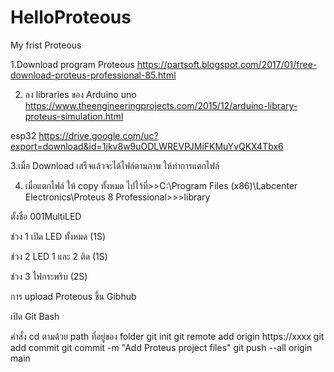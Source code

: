 # HelloProteous
My frist Proteous

1.Download program Proteous
      https://partsoft.blogspot.com/2017/01/free-download-proteus-professional-85.html
      
2. ลง libraries ของ Arduino uno
https://www.theengineeringprojects.com/2015/12/arduino-library-proteus-simulation.html

esp32
https://drive.google.com/uc?export=download&id=1jkv8w9uODLWREVPJMiFKMuYvQKX4Tbx6

3.เมื่อ Download เสร็จแล้วจะได้ไฟล์ตามภาพ ให้ทำการแตกไฟล์

4. เมื่อแตกไฟล์ ให้ copy ทั้งหมด ไปไว้ที่>>C:\Program Files (x86)\Labcenter Electronics\Proteus 8 Professional>>>library

ตั้งชื่อ 001MultiLED

ช่วง 1 เปิด LED ทั้งหมด (1S)

ช่วง 2 LED 1 และ 2 ติด (1S)

ช่วง 3 ไฟกระพริบ (2S)





การ upload Proteous ขึ้น Gibhub

เปิด Git Bash

คำสั่ง cd ตามด้วย path ที่อยู่ของ folder
git init 
git remote add origin https://xxxx
git add 
commit git commit -m "Add Proteus project files" 
git push --all origin main








